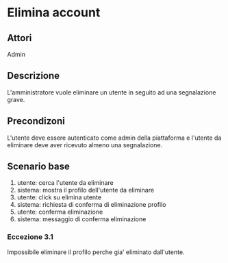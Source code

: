 # Elimina account

## Attori
Admin

## Descrizione
L'amministratore vuole eliminare un utente in seguito ad una segnalazione grave.

## Precondizoni
L'utente deve essere autenticato come admin della piattaforma e l'utente da eliminare deve aver ricevuto almeno una segnalazione.

## Scenario base
1) utente: cerca l'utente da eliminare
2) sistema: mostra il profilo dell'utente da eliminare
3) utente: click su elimina utente
4) sistema: richiesta di conferma di eliminazione profilo
5) utente: conferma eliminazione
6) sistema: messaggio di conferma eliminazione


### Eccezione 3.1
Impossibile eliminare il profilo perche gia' eliminato dall'utente.



